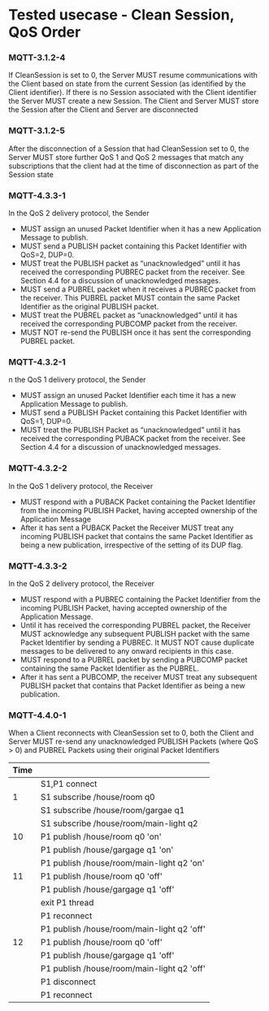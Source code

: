 # Tested usecase - Clean Session, QoS Order

### MQTT-3.1.2-4
If CleanSession is set to 0, the Server MUST resume communications with the 
Client based on state from the current Session (as identified by the Client 
identifier). If there is no Session associated with the Client identifier the 
Server MUST create a new Session. The Client and Server MUST store the Session 
after the Client and Server are disconnected

### MQTT-3.1.2-5
After the disconnection of a Session that had CleanSession set to 0, the Server
MUST store further QoS 1 and QoS 2 messages that match any subscriptions that 
the client had at the time of disconnection as part of the Session state

### MQTT-4.3.3-1
In the QoS 2 delivery protocol, the Sender
* MUST assign an unused Packet Identifier when it has a new Application Message 
to publish.
* MUST send a PUBLISH packet containing this Packet Identifier with QoS=2, DUP=0.
* MUST treat the PUBLISH packet as “unacknowledged” until it has received the 
corresponding PUBREC packet from the receiver. See Section 4.4 for a discussion 
of unacknowledged messages.
* MUST send a PUBREL packet when it receives a PUBREC packet from the receiver. 
This PUBREL packet MUST contain the same Packet Identifier as the original PUBLISH packet.
* MUST treat the PUBREL packet as “unacknowledged” until it has received the 
corresponding PUBCOMP packet from the receiver.
* MUST NOT re-send the PUBLISH once it has sent the corresponding PUBREL packet.

### MQTT-4.3.2-1
n the QoS 1 delivery protocol, the Sender
* MUST assign an unused Packet Identifier each time it has a new Application 
Message to publish.
* MUST send a PUBLISH Packet containing this Packet Identifier with QoS=1, DUP=0.
* MUST treat the PUBLISH Packet as “unacknowledged” until it has received the 
corresponding PUBACK packet from the receiver. See Section 4.4 for a discussion 
of unacknowledged messages.

### MQTT-4.3.2-2
In the QoS 1 delivery protocol, the Receiver
* MUST respond with a PUBACK Packet containing the Packet Identifier from the 
incoming PUBLISH Packet, having accepted ownership of the Application Message
* After it has sent a PUBACK Packet the Receiver MUST treat any incoming PUBLISH 
packet that contains the same Packet Identifier as being a new publication, 
irrespective of the setting of its DUP flag.

### MQTT-4.3.3-2
In the QoS 2 delivery protocol, the Receiver
* MUST respond with a PUBREC containing the Packet Identifier from the incoming 
PUBLISH Packet, having accepted ownership of the Application Message.
* Until it has received the corresponding PUBREL packet, the Receiver MUST 
acknowledge any subsequent PUBLISH packet with the same Packet Identifier by 
sending a PUBREC. It MUST NOT cause duplicate messages to be delivered to any 
onward recipients in this case.
* MUST respond to a PUBREL packet by sending a PUBCOMP packet containing the 
same Packet Identifier as the PUBREL.
* After it has sent a PUBCOMP, the receiver MUST treat any subsequent PUBLISH 
packet that contains that Packet Identifier as being a new publication.

### MQTT-4.4.0-1
When a Client reconnects with CleanSession set to 0, both the Client and Server 
MUST re-send any unacknowledged PUBLISH Packets (where QoS > 0) and PUBREL 
Packets using their original Packet Identifiers

| Time      | |
| ---       | ---
|           | S1,P1 connect
| 1         | S1 subscribe /house/room q0
|           | S1 subscribe /house/room/gargae q1
|           | S1 subscribe /house/room/main-light q2
| 10        | P1 publish /house/room q0 'on'
|           | P1 publish /house/gargage q1 'on'
|           | P1 publish /house/room/main-light q2 'on'
| 11        | P1 publish /house/room q0 'off'
|           | P1 publish /house/gargage q1 'off'
|           | exit P1 thread
|           | P1 reconnect
|           | P1 publish /house/room/main-light q2 'off'
| 12        | P1 publish /house/room q0 'off'
|           | P1 publish /house/gargage q1 'off'
|           | P1 publish /house/room/main-light q2 'off'
|           | P1 disconnect
|           | P1 reconnect